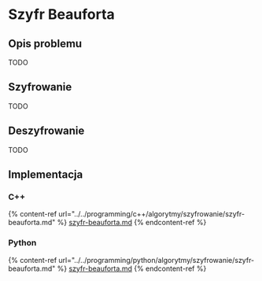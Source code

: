 # Szyfr Beauforta

## Opis problemu

TODO

## Szyfrowanie

TODO

## Deszyfrowanie

TODO

## Implementacja

### C++

{% content-ref url="../../programming/c++/algorytmy/szyfrowanie/szyfr-beauforta.md" %}
[szyfr-beauforta.md](../../programming/c++/algorytmy/szyfrowanie/szyfr-beauforta.md)
{% endcontent-ref %}

### Python

{% content-ref url="../../programming/python/algorytmy/szyfrowanie/szyfr-beauforta.md" %}
[szyfr-beauforta.md](../../programming/python/algorytmy/szyfrowanie/szyfr-beauforta.md)
{% endcontent-ref %}
